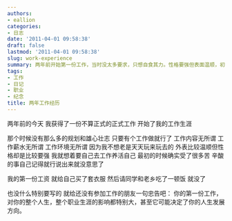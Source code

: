 ```yaml
---
authors:
- eallion
categories:
- 日志
date: '2011-04-01 09:58:38'
draft: false
lastmod: '2011-04-01 09:58:38'
slug: work-experience
summary: 两年前开始第一份工作，当时没太多要求，只想自食其力。性格要强但表面温顺，初期经历不少辛酸。用首月工资买了衣服、请朋友吃饭。提醒年轻人：第一份工作对人生和职业方向影响深远。
tags:
- 工作
- 日记
- 职业
- 纪念
title: 两年工作经历
---
```


两年前的今天
我获得了一份不算正式的正式工作
开始了我的工作生涯

那个时候没有那么多的规划和雄心壮志
只要有个工作做就行了
工作内容无所谓
工作薪水无所谓
工作环境无所谓
因为我不想老是天天玩来玩去的
外表比较温顺但性格却是比较要强
我就想着要自己去工作养活自己
最初的时候确实受了很多苦
辛酸的事自己记得就行说出来就没意思了

我的第一份工资
就给自己买了套衣服
然后请同学和老乡吃了一顿饭
就没了

也没什么特别要写的
就给还没有参加工作的朋友一句忠告吧：
你的第一份工作，对你的整个人生，整个职业生涯的影响都特别大，甚至它可能决定了你的人生发展方向。